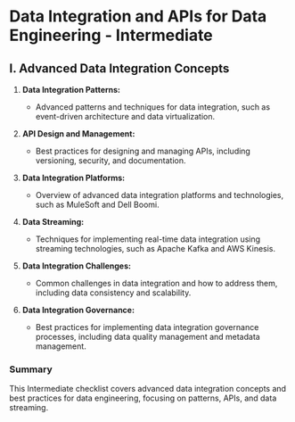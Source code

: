 # Data Integration and APIs for Data Engineering - Intermediate

## I. Advanced Data Integration Concepts

1. **Data Integration Patterns:** 
   - Advanced patterns and techniques for data integration, such as event-driven architecture and data virtualization.

2. **API Design and Management:** 
   - Best practices for designing and managing APIs, including versioning, security, and documentation.

3. **Data Integration Platforms:** 
   - Overview of advanced data integration platforms and technologies, such as MuleSoft and Dell Boomi.

4. **Data Streaming:** 
   - Techniques for implementing real-time data integration using streaming technologies, such as Apache Kafka and AWS Kinesis.

5. **Data Integration Challenges:** 
   - Common challenges in data integration and how to address them, including data consistency and scalability.

6. **Data Integration Governance:** 
   - Best practices for implementing data integration governance processes, including data quality management and metadata management.

### Summary

This Intermediate checklist covers advanced data integration concepts and best practices for data engineering, focusing on patterns, APIs, and data streaming.
